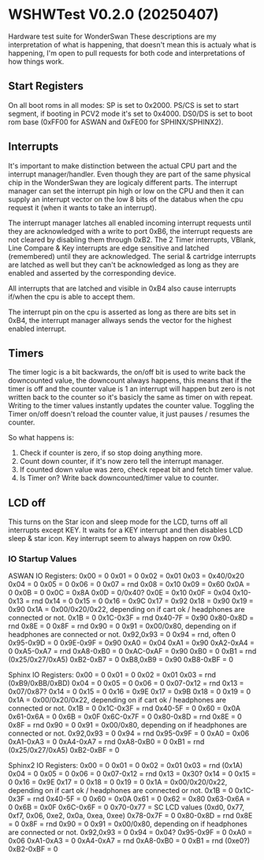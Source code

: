 # WSHWTest V0.2.0 (20250407)

Hardware test suite for WonderSwan
These descriptions are my interpretation of what is happening, that doesn't mean this is actualy what is happening, I'm open to pull requests for both code and interpretations of how things work.

## Start Registers

On all boot roms in all modes:
SP is set to 0x2000.
PS/CS is set to start segment, if booting in PCV2 mode it's set to 0x4000.
DS0/DS is set to boot rom base (0xFF00 for ASWAN and 0xFE00 for SPHINX/SPHINX2).

## Interrupts

It's important to make distinction between the actual CPU part and the interrupt manager/handler. Even though they are part of the same physical chip in the WonderSwan they are logicaly different parts. The interrupt manager can set the interrupt pin high or low on the CPU and then it can supply an interrupt vector on the low 8 bits of the databus when the cpu request it (when it wants to take an interrupt).

The interrupt manager latches all enabled incoming interrupt requests until they are acknowledged with a write to port 0xB6, the interrupt requests are not cleared by disabling them through 0xB2. The 2 Timer interrupts, VBlank, Line Compare & Key interrupts are edge sensitive  and latched (remembered) until they are acknowledged. The serial & cartridge interrupts are latched as well but they can't be acknowledged as long as they are enabled and asserted by the corresponding device.

All interrupts that are latched and visible in 0xB4 also cause interrupts if/when the cpu is able to accept them.

The interrupt pin on the cpu is asserted as long as there are bits set in 0xB4, the interrupt manager allways sends the vector for the highest enabled interrupt.

## Timers

The timer logic is a bit backwards, the on/off bit is used to write back the downcounted value, the downcount always happens, this means that if the timer is off and the counter value is 1 an interrupt will happen but zero is not written back to the counter so it's basicly the same as timer on with repeat.
Writing to the timer values instantly updates the counter value.
Toggling the Timer on/off doesn't reload the counter value, it just pauses / resumes the counter.

So what happens is:

1. Check if counter is zero, if so stop doing anything more.
2. Count down counter, if it's now zero tell the interrupt manager.
3. If counted down value was zero, check repeat bit and fetch timer value.
4. Is Timer on? Write back downcounted/timer value to counter.

## LCD off

This turns on the Star icon and sleep mode for the LCD, turns off all interrupts except KEY.
It waits for a KEY interrupt and then disables LCD sleep & star icon.
Key interrupt seem to always happen on row 0x90.

### IO Startup Values

ASWAN IO Registers:
0x00 = 0
0x01 = 0
0x02 = 0x01
0x03 = 0x40/0x20
0x04 = 0
0x05 = 0
0x06 = 0
0x07 = rnd
0x08 = 0x10
0x09 = 0x60
0x0A = 0
0x0B = 0
0x0C = 0x8A
0x0D = 0/0x40?
0x0E = 0x10
0x0F = 0x04
0x10-0x13 = rnd
0x14 = 0
0x15 = 0
0x16 = 0x9C
0x17 = 0x92
0x18 = 0x90
0x19 = 0x90
0x1A = 0x00/0x20/0x22, depending on if cart ok / headphones are connected or not.
0x1B = 0
0x1C-0x3F = rnd
0x40-7F = 0x90
0x80-0x8D = rnd
0x8E = 0
0x8F = rnd
0x90 = 0
0x91 = 0x00/0x80, depending on if headphones are connected or not.
0x92,0x93 = 0
0x94 = rnd, often 0
0x95-0x9D = 0
0x9E-0x9F = 0x90
0xA0 = 0x04
0xA1 = 0x90
0xA2-0xA4 = 0
0xA5-0xA7 = rnd
0xA8-0xB0 = 0
0xAC-0xAF = 0x90
0xB0 = 0
0xB1 = rnd (0x25/0x27/0xA5)
0xB2-0xB7 = 0
0xB8,0xB9 = 0x90
0xB8-0xBF = 0

Sphinx IO Registers:
0x00 = 0
0x01 = 0
0x02 = 0x01
0x03 = rnd (0xB9/0xBB/0xBD)
0x04 = 0
0x05 = 0
0x06 = 0
0x07-0x12 = rnd
0x13 = 0x07/0x87?
0x14 = 0
0x15 = 0
0x16 = 0x9E
0x17 = 0x9B
0x18 = 0
0x19 = 0
0x1A = 0x00/0x20/0x22, depending on if cart ok / headphones are connected or not.
0x1B = 0
0x1C-0x3F = rnd
0x40-5F = 0
0x60 = 0x0A
0x61-0x6A = 0
0x6B = 0x0F
0x6C-0x7F = 0
0x80-0x8D = rnd
0x8E = 0
0x8F = rnd
0x90 = 0
0x91 = 0x00/0x80, depending on if headphones are connected or not.
0x92,0x93 = 0
0x94 = rnd
0x95-0x9F = 0
0xA0 = 0x06
0xA1-0xA3 = 0
0xA4-0xA7 = rnd
0xA8-0xB0 = 0
0xB1 = rnd (0x25/0x27/0xA5)
0xB2-0xBF = 0

Sphinx2 IO Registers:
0x00 = 0
0x01 = 0
0x02 = 0x01
0x03 = rnd (0x1A)
0x04 = 0
0x05 = 0
0x06 = 0
0x07-0x12 = rnd
0x13 = 0x30?
0x14 = 0
0x15 = 0
0x16 = 0x9E
0x17 = 0
0x18 = 0
0x19 = 0
0x1A = 0x00/0x20/0x22, depending on if cart ok / headphones are connected or not.
0x1B = 0
0x1C-0x3F = rnd
0x40-5F = 0
0x60 = 0x0A
0x61 = 0
0x62 = 0x80
0x63-0x6A = 0
0x6B = 0x0F
0x6C-0x6F = 0
0x70-0x77 = SC LCD values (0xd0, 0x77, 0xf7, 0x06, 0xe2, 0x0a, 0xea, 0xee)
0x78-0x7F = 0
0x80-0x8D = rnd
0x8E = 0
0x8F = rnd
0x90 = 0
0x91 = 0x00/0x80, depending on if headphones are connected or not.
0x92,0x93 = 0
0x94 = 0x04?
0x95-0x9F = 0
0xA0 = 0x06
0xA1-0xA3 = 0
0xA4-0xA7 = rnd
0xA8-0xB0 = 0
0xB1 = rnd (0xe0?)
0xB2-0xBF = 0
